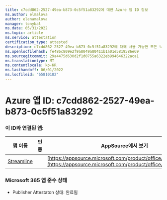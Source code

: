```yaml
---
title: c7cdd862-2527-49ea-b873-0c5f51a83292에 대한 Azure 앱 ID 정보
ms.author: elmalova
author: elenamalova
manager: tonybal
ms.date: 05/31/2022
ms.topic: article
ms.service: attestation
certification_type: attested
description: c7cdd862-2527-49ea-b873-0c5f51a83292에 대해 사용 가능한 모든 보안 및 규정 준수 정보입니다.
ms.openlocfilehash: fe486c809e2f9a8049a80411b1a01e5819586e69
ms.sourcegitcommit: 29a4475d630d2f1d0755a6322eb994646322aca1
ms.translationtype: MT
ms.contentlocale: ko-KR
ms.lasthandoff: 06/01/2022
ms.locfileid: "65810182"
---
```

# <a name="azure-app-id-c7cdd862-2527-49ea-b873-0c5f51a83292"></a>Azure 앱 ID: c7cdd862-2527-49ea-b873-0c5f51a83292


### <a name="apps-associated-with-this-id"></a>이 ID와 연결된 앱:
| **앱 이름** | **인증** | **AppSource에서 보기** |
|--------------|---------------|-----------------------|
| [Streamline](../forward/WA200004100.md) |  | [https://appsource.microsoft.com/product/office/WA200004100](https://appsource.microsoft.com/product/office/WA200004100) |

### <a name="microsoft-365-app-compliance-status"></a>Microsoft 365 앱 준수 상태
- Publisher Attestaton 상태: 완료됨
